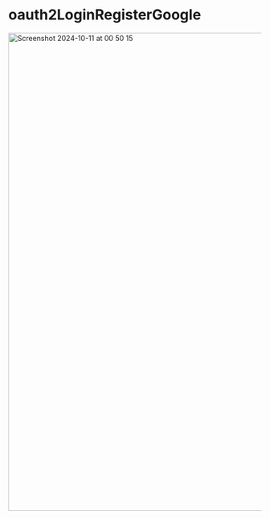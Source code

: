 # oauth2LoginRegisterGoogle

<img width="949" alt="Screenshot 2024-10-11 at 00 50 15" src="https://github.com/user-attachments/assets/cde7d3dc-94bc-4bcc-8bcf-c017eb69c94c">
